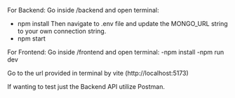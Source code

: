 For Backend:
Go inside /backend and open terminal:
- npm install
Then navigate to .env file and update the MONGO_URL string to your own connection string.
- npm start

For Frontend:
Go inside /frontend and open terminal:
-npm install
-npm run dev

Go to the url provided in terminal by vite (http://localhost:5173)


If wanting to test just the Backend API utilize Postman.
